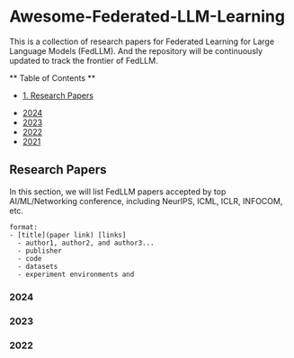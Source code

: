 # Awesome-Federated-LLM-Learning
This is a collection of research papers for Federated Learning for Large Language Models (FedLLM). And the repository will be continuously updated to track the frontier of FedLLM.

** Table of Contents **

 - [1. Research Papers](#item-1)

  + [2024](#item-11)
  + [2023](#item-12)
  + [2022](#item-13)
  + [2021](#item-14)


<a id="item-1"></a>
## Research Papers

In this section, we will list FedLLM papers accepted by top AI/ML/Networking conference, including NeurIPS, ICML, ICLR, INFOCOM, etc.
```
format:
- [title](paper link) [links]
  - author1, author2, and author3...
  - publisher
  - code
  - datasets
  - experiment environments and 
```
<a id="item-11"></a>
### 2024

<a id="item-12"></a>
### 2023

<a id="item-13"></a>
### 2022
